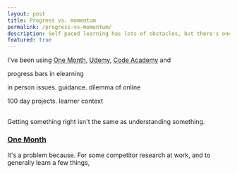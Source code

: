 ```yaml
---
layout: post
title: Progress vs. momentum
permalink: /progress-vs-momentum/
description: Self paced learning has lots of obstacles, but there's one pain point I keep feeling. Unlike an in person course, there is no roll call for attendance. The course treats me the same whether it's been 3 minutes or 3 weeks since last seeing me. And it's a big problem.
featured: true
---
```


I've been using [One Month](https://onemonth.com/), [Udemy](https://www.udemy.com/), [Code Academy](https://www.codecademy.com/) and

progress bars in elearning

in person issues. guidance. dilemma of online

100 day projects. learner context

##

Getting something right isn't the same as understanding something.

### [One Month](https://onemonth.com/)


It's a problem because. For some competitor research at work, and to generally learn a few things,
